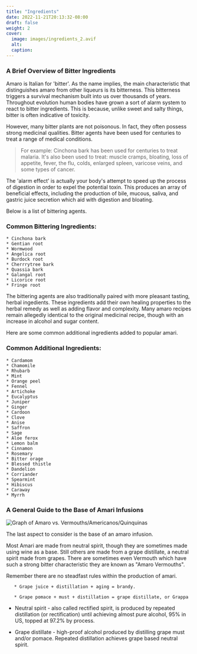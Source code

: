 ```yaml
---
title: "Ingredients"
date: 2022-11-21T20:13:32-08:00
draft: false
weight: 2
cover:
  image: images/ingredients_2.avif
  alt:
  caption:
---
```


### A Brief Overview of Bitter Ingredients

Amaro is Italian for 'bitter'. As the name implies, the main characteristic that distinguishes amaro from other liqueurs is its bitterness. This bitterness triggers a survival mechanism built into us over thousands of years. Throughout evolution human bodies have grown a sort of alarm system to react to bitter ingredients. This is because, unlike sweet and salty things, bitter is often indicative of toxicity.

However, many bitter plants are not poisonous. In fact, they often possess strong medicinal qualities. Bitter agents have been used for centuries to treat a range of medical conditions.

> For example: Cinchona bark has been used for centuries to treat malaria. It's also been used to treat: muscle cramps, bloating, loss of appetite, fever, the flu, colds, enlarged spleen, varicose veins, and some types of cancer.

The 'alarm effect' is actually your body's attempt to speed up the process of digestion in order to expel the potential toxin. This produces an array of beneficial effects, including the production of bile, mucous, saliva, and gastric juice secretion which aid with digestion and bloating.

Below is a list of bittering agents.

### Common Bittering Ingredients:

```
* Cinchona bark
* Gentian root
* Wormwood
* Angelica root
* Burdock root
* Cherrrytree bark
* Quassia bark
* Galangal root
* Licorice root
* Fringe root
```

>

<!-- A brief description of each one? Medicinal quality? History in medicine? Monks Doctors and Health elixirs? Percentage of components? Number of ingredients per amaro? Chartreuse? Benedictine?  -->

The bittering agents are also traditionally paired with more pleasant tasting, herbal ingedients. These ingredients add their own healing properties to the herbal remedy as well as adding flavor and complexity. Many amaro recipes remain allegedly identical to the original medicinal recipe, though with an increase in alcohol and sugar content.

Here are some common additional ingredients added to popular amari.

### Common Additional Ingredients:

```
* Cardamom
* Chamomile
* Rhubarb
* Mint
* Orange peel
* Fennel
* Artichoke
* Eucalyptus
* Juniper
* Ginger
* Cardoon
* Clove
* Anise
* Saffron
* Sage
* Aloe ferox
* Lemon balm
* Cinnamon
* Rosemary
* Bitter orage
* Blessed thistle
* Dandelion
* Corriander
* Spearmint
* Hibiscus
* Caraway
* Myrrh
```

### A General Guide to the Base of Amari Infusions

![Graph of Amaro vs. Vermouths/Americanos/Quinquinas](/images/figJamGraphic.jpeg)

The last aspect to consider is the base of an amaro infusion.

Most Amari are made from neutral spirit, though they are sometimes made using wine as a base. Still others are made from a grape distillate, a neutral spirit made from grapes. There are sometimes even Vermouth which have such a strong bitter characteristic they are known as "Amaro Vermouths".

Remember there are no steadfast rules within the production of amari.

       * Grape juice + distillation + aging = brandy.

       * Grape pomace + must + distillation = grape distillate, or Grappa

- Neutral spirit - also called rectified spirit, is produced by repeated distillation (or rectification) until achieving almost pure alcohol, 95% in US, topped at 97.2% by
  process.

- Grape distillate - high-proof alcohol produced by distilling grape must and/or pomace. Repeated distillation achieves grape based neutral spirit.
